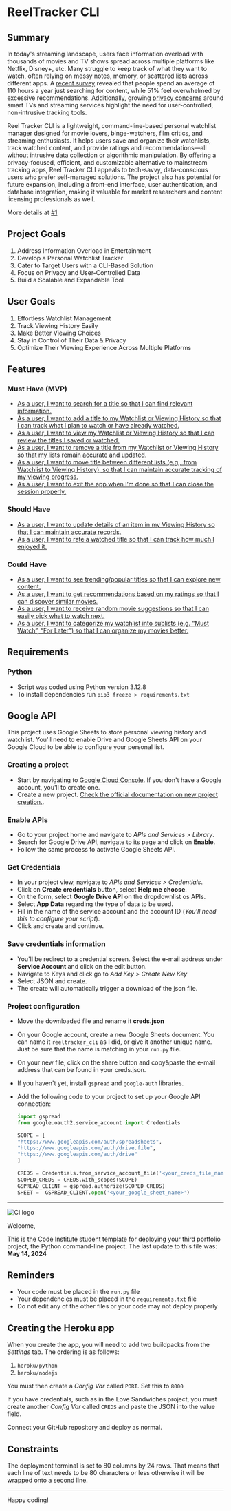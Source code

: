 # ReelTracker CLI

## Summary

In today's streaming landscape, users face information overload with thousands of movies and TV shows spread across multiple platforms like Netflix, Disney+, etc. Many struggle to keep track of what they want to watch, often relying on messy notes, memory, or scattered lists across different apps. A [recent survey](https://nypost.com/2024/12/19/lifestyle/why-its-so-hard-to-find-something-to-watch-lately/) revealed that people spend an average of 110 hours a year just searching for content, while 51% feel overwhelmed by excessive recommendations. Additionally, growing [privacy concerns](https://www.thetimes.com/uk/technology-uk/article/how-to-stop-smart-tv-spying-on-you-pzfxx7mr8) around smart TVs and streaming services highlight the need for user-controlled, non-intrusive tracking tools.

Reel Tracker CLI is a lightweight, command-line-based personal watchlist manager designed for movie lovers, binge-watchers, film critics, and streaming enthusiasts. It helps users save and organize their watchlists, track watched content, and provide ratings and recommendations—all without intrusive data collection or algorithmic manipulation. By offering a privacy-focused, efficient, and customizable alternative to mainstream tracking apps, Reel Tracker CLI appeals to tech-savvy, data-conscious users who prefer self-managed solutions. The project also has potential for future expansion, including a front-end interface, user authentication, and database integration, making it valuable for market researchers and content licensing professionals as well.

More details at [#1](https://github.com/larevolucia/reeltracker_cli/issues/1)

## Project Goals
1. Address Information Overload in Entertainment
2. Develop a Personal Watchlist Tracker
3. Cater to Target Users with a CLI-Based Solution
4. Focus on Privacy and User-Controlled Data
5. Build a Scalable and Expandable Tool

## User Goals
1. Effortless Watchlist Management
2. Track Viewing History Easily
3. Make Better Viewing Choices
4. Stay in Control of Their Data & Privacy
5. Optimize Their Viewing Experience Across Multiple Platforms

## Features

### Must Have (MVP)
- [As a user, I want to search for a title so that I can find relevant information.](https://github.com/larevolucia/reeltracker_cli/issues/3)
- [As a user, I want to add a title to my Watchlist or Viewing History so that I can track what I plan to watch or have already watched.](https://github.com/larevolucia/reeltracker_cli/issues/4)
- [As a user, I want to view my Watchlist or Viewing History so that I can review the titles I saved or watched.](https://github.com/larevolucia/reeltracker_cli/issues/5)
- [As a user, I want to remove a title from my Watchlist or Viewing History so that my lists remain accurate and updated.](https://github.com/larevolucia/reeltracker_cli/issues/6)
- [As a user, I want to move title between different lists (e.g., from Watchlist to Viewing History), so that I can maintain accurate tracking of my viewing progress.](https://github.com/larevolucia/reeltracker_cli/issues/7)
- [As a user, I want to exit the app when I’m done so that I can close the session properly.](https://github.com/larevolucia/reeltracker_cli/issues/8)

### Should Have
- [As a user, I want to update details of an item in my Viewing History so that I can maintain accurate records.](https://github.com/larevolucia/reeltracker_cli/issues/14)
- [As a user, I want to rate a watched title so that I can track how much I enjoyed it.](https://github.com/larevolucia/reeltracker_cli/issues/9)

### Could Have
- [As a user, I want to see trending/popular titles so that I can explore new content.](https://github.com/larevolucia/reeltracker_cli/issues/10)
- [As a user, I want to get recommendations based on my ratings so that I can discover similar movies.](https://github.com/larevolucia/reeltracker_cli/issues/11)
- [As a user, I want to receive random movie suggestions so that I can easily pick what to watch next.](https://github.com/larevolucia/reeltracker_cli/issues/12)
- [As a user, I want to categorize my watchlist into sublists (e.g. “Must Watch”, “For Later”) so that I can organize my movies better.](https://github.com/larevolucia/reeltracker_cli/issues/13)


## Requirements

### Python  

- Script was coded using Python version 3.12.8
- To install dependencies run `pip3 freeze > requirements.txt`

## Google API

This project uses Google Sheets to store personal viewing history and watchlist. You'll need to enable Drive and Google Sheets API on your Google Cloud to be able to configure your personal list.

### Creating a project

- Start by navigating to [Google Cloud Console](https://console.cloud.google.com/). If you don't have a Google account, you'll to create one.
- Create a new project. [Check the official documentation on new project creation.](https://developers.google.com/workspace/guides/create-project).

### Enable APIs
- Go to your project home and navigate to _APIs and Services > Library_.
- Search for Google Drive API, navigate to its page and click on **Enable**.
- Follow the same process to activate Google Sheets API.

### Get Credentials
- In your project view, navigate to _APIs and Services > Credentials_.
- Click on **Create credentials** button, select **Help me choose**.
- On the form, select **Google Drive API** on the dropdownlist os APIs.
- Select **App Data** regarding the type of data to be used.
- Fill in the name of the service account and the account ID (_You'll need this to configure your script_).
- Click and create and continue. 

### Save credentials information
- You'll be redirect to a credential screen. Select the e-mail address under **Service Account** and click on the edit button.
- Navigate to Keys and click go to _Add Key > Create New Key_
- Select JSON and create.
- The create will automatically trigger a download of the json file.

### Project configuration
- Move the downloaded file and rename it **creds.json**
- On your Google account, create a new Google Sheets document. You can name it `reeltracker_cli` as I did, or give it another unique name. Just be sure that the name is matching in your `run.py` file.
- On your new file, click on the share button and copy&paste the e-mail address that can be found in your creds.json.
- If you haven't yet, install `gspread` and `google-auth` libraries.
- Add the following code to your project to set up your Google API connection:

    ```python
    import gspread
    from google.oauth2.service_account import Credentials

    SCOPE = [
    "https://www.googleapis.com/auth/spreadsheets",
    "https://www.googleapis.com/auth/drive.file",
    "https://www.googleapis.com/auth/drive"
    ]

    CREDS = Credentials.from_service_account_file('<your_creds_file_name>.json')
    SCOPED_CREDS = CREDS.with_scopes(SCOPE)
    GSPREAD_CLIENT = gspread.authorize(SCOPED_CREDS)
    SHEET =  GSPREAD_CLIENT.open('<your_google_sheet_name>')
    ```







---

![CI logo](https://codeinstitute.s3.amazonaws.com/fullstack/ci_logo_small.png)

Welcome,

This is the Code Institute student template for deploying your third portfolio project, the Python command-line project. The last update to this file was: **May 14, 2024**

## Reminders

- Your code must be placed in the `run.py` file
- Your dependencies must be placed in the `requirements.txt` file
- Do not edit any of the other files or your code may not deploy properly

## Creating the Heroku app

When you create the app, you will need to add two buildpacks from the _Settings_ tab. The ordering is as follows:

1. `heroku/python`
2. `heroku/nodejs`

You must then create a _Config Var_ called `PORT`. Set this to `8000`

If you have credentials, such as in the Love Sandwiches project, you must create another _Config Var_ called `CREDS` and paste the JSON into the value field.

Connect your GitHub repository and deploy as normal.

## Constraints

The deployment terminal is set to 80 columns by 24 rows. That means that each line of text needs to be 80 characters or less otherwise it will be wrapped onto a second line.

---

Happy coding!